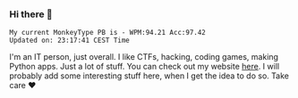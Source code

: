 ### Hi there 👋
<!-- PB START -->
```
My current MonkeyType PB is - WPM:94.21 Acc:97.42
Updated on: 23:17:41 CEST Time
```
<!-- PB END -->
I'm an IT person, just overall. I like CTFs, hacking, coding games, making Python apps. Just a lot of stuff.
You can check out my website [here](https://skill3472.github.io/).
I will probably add some interesting stuff here, when I get the idea to do so. Take care ❤️
